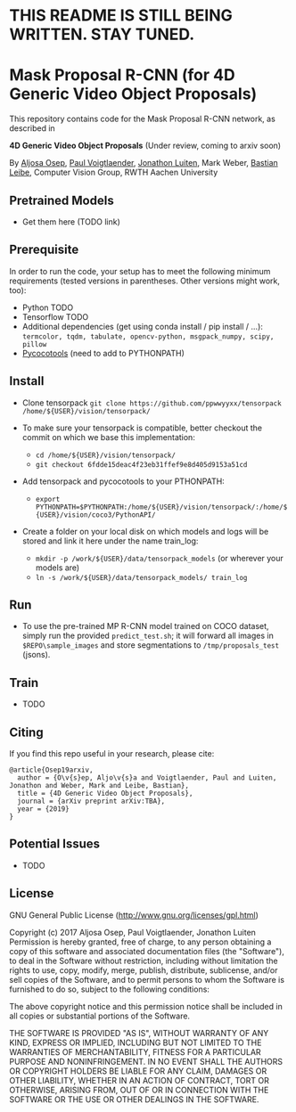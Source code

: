 # THIS README IS STILL BEING WRITTEN. STAY TUNED.
# Mask Proposal R-CNN (for 4D Generic Video Object Proposals)

This repository contains code for the Mask Proposal R-CNN network, as described in

**4D Generic Video Object Proposals** (Under review, coming to arxiv soon)

By [Aljosa Osep](https://www.vision.rwth-aachen.de/person/13/), [Paul Voigtlaender](https://www.vision.rwth-aachen.de/person/197/), [Jonathon Luiten](https://www.vision.rwth-aachen.de/person/216/), Mark Weber, [Bastian Leibe](https://www.vision.rwth-aachen.de/person/1/), Computer Vision Group, RWTH Aachen University

## Pretrained Models
* Get them here (TODO link)

## Prerequisite

In order to run the code, your setup has to meet the following minimum requirements (tested versions in parentheses. Other versions might work, too):
* Python TODO
* Tensorflow TODO
* Additional dependencies (get using conda install / pip install / ...): `termcolor, tqdm, tabulate, opencv-python, msgpack_numpy, scipy, pillow`
* [Pycocotools](https://github.com/cocodataset/cocoapi/tree/master/PythonAPI/pycocotools) (need to add to PYTHONPATH)

## Install
* Clone tensorpack `git clone https://github.com/ppwwyyxx/tensorpack /home/${USER}/vision/tensorpack/`
* To make sure your tensorpack is compatible, better checkout the commit on which we base this implementation:
  * `cd /home/${USER}/vision/tensorpack/`
  * `git checkout 6fdde15deac4f23eb31ffef9e8d405d9153a51cd`
  
* Add tensorpack and pycocotools to your PTHONPATH: 
  * `export PYTHONPATH=$PYTHONPATH:/home/${USER}/vision/tensorpack/:/home/${USER}/vision/coco3/PythonAPI/`
  
* Create a folder on your local disk on which models and logs will be stored and link it here under the name train_log:
  * `mkdir -p /work/${USER}/data/tensorpack_models` (or wherever your models are)
  * `ln -s /work/${USER}/data/tensorpack_models/ train_log`
  
## Run
* To use the pre-trained MP R-CNN model trained on COCO dataset, simply run the provided `predict_test.sh`; it will forward all images in `$REPO\sample_images` and store segmentations to `/tmp/proposals_test` (jsons).

## Train
* TODO

## Citing

If you find this repo useful in your research, please cite:

    @article{Osep19arxiv,
      author = {O\v{s}ep, Aljo\v{s}a and Voigtlaender, Paul and Luiten, Jonathon and Weber, Mark and Leibe, Bastian},
      title = {4D Generic Video Object Proposals},
      journal = {arXiv preprint arXiv:TBA},
      year = {2019}
    }
    
## Potential Issues
* TODO

## License

GNU General Public License (http://www.gnu.org/licenses/gpl.html)

Copyright (c) 2017 Aljosa Osep, Paul Voigtlaender, Jonathon Luiten
Permission is hereby granted, free of charge, to any person obtaining a copy of this software and associated documentation files (the "Software"), to deal in the Software without restriction, including without limitation the rights to use, copy, modify, merge, publish, distribute, sublicense, and/or sell copies of the Software, and to permit persons to whom the Software is furnished to do so, subject to the following conditions:

The above copyright notice and this permission notice shall be included in all copies or substantial portions of the Software.

THE SOFTWARE IS PROVIDED "AS IS", WITHOUT WARRANTY OF ANY KIND, EXPRESS OR IMPLIED, INCLUDING BUT NOT LIMITED TO THE WARRANTIES OF MERCHANTABILITY, FITNESS FOR A PARTICULAR PURPOSE AND NONINFRINGEMENT. IN NO EVENT SHALL THE AUTHORS OR COPYRIGHT HOLDERS BE LIABLE FOR ANY CLAIM, DAMAGES OR OTHER LIABILITY, WHETHER IN AN ACTION OF CONTRACT, TORT OR OTHERWISE, ARISING FROM, OUT OF OR IN CONNECTION WITH THE SOFTWARE OR THE USE OR OTHER DEALINGS IN THE SOFTWARE.
